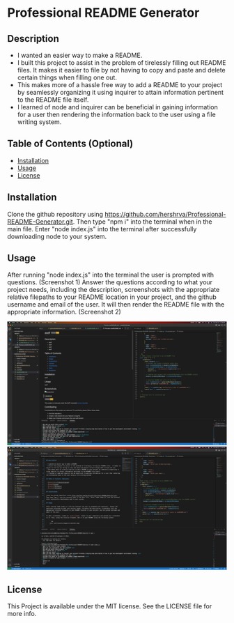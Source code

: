 # Professional README Generator

## Description

- I wanted an easier way to make a README.
- I built this project to assist in the problem of tirelessly filling out README files.  It makes it easier to file by not having to copy and paste and delete certain things when filling one out.
- This makes more of a hassle free way to add a README to your project by seamlessly organizing it using inquirer to attain information pertinent to the README file itself.
- I learned of node and inquirer can be beneficial in gaining information for a user then rendering the information back to the user using a file writing system.

## Table of Contents (Optional)

- [Installation](#installation)
- [Usage](#usage)
- [License](#license)

## Installation

Clone the github repository using https://github.com/hershrva/Professional-README-Generator.git.  Then type "npm i" into the terminal when in the main file.  Enter "node index.js" into the terminal after successfully downloading node to your system.  

## Usage

After running "node index.js" into the terminal the user is prompted with questions. (Screenshot 1)  Answer the questions according to what your project needs, including the description, screenshots with the appropriate relative filepaths to your README location in your project, and the github username and email of the user.  It will then render the README file with the appropriate information. (Screenshot 2)

![Screenshot 1](assets/images/screenshot1.png)
![Screenshot 2](assets/images/screenshot2.png)

## License

This Project is available under the MIT license. See the LICENSE file for more info.

